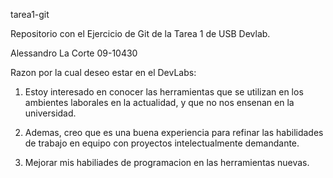 tarea1-git

Repositorio con el Ejercicio de Git de la Tarea 1 de USB Devlab.

Alessandro La Corte
09-10430

Razon por la cual deseo estar en el DevLabs:

1) Estoy interesado en conocer las herramientas que se utilizan en los ambientes laborales en la actualidad, y que no nos ensenan en la universidad. 

2) Ademas, creo que es una buena experiencia para refinar las habilidades de trabajo en equipo con proyectos intelectualmente demandante. 

3) Mejorar mis habiliades de programacion en las herramientas nuevas. 
